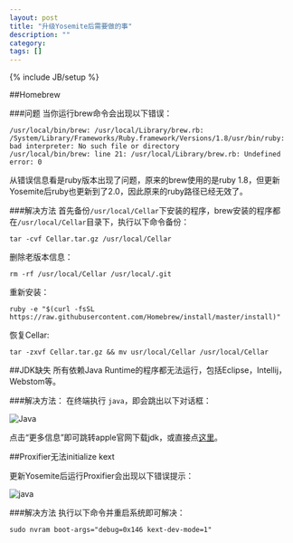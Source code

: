 ```yaml
---
layout: post
title: "升级Yosemite后需要做的事"
description: ""
category: 
tags: []
---
```

{% include JB/setup %}

##Homebrew

###问题
当你运行brew命令会出现以下错误：

```
/usr/local/bin/brew: /usr/local/Library/brew.rb: /System/Library/Frameworks/Ruby.framework/Versions/1.8/usr/bin/ruby: bad interpreter: No such file or directory
/usr/local/bin/brew: line 21: /usr/local/Library/brew.rb: Undefined error: 0
```

从错误信息看是ruby版本出现了问题，原来的brew使用的是ruby 1.8，但更新Yosemite后ruby也更新到了2.0，因此原来的ruby路径已经无效了。

###解决方法
首先备份```/usr/local/Cellar```下安装的程序，brew安装的程序都在```/usr/local/Cellar```目录下，执行以下命令备份：

```
tar -cvf Cellar.tar.gz /usr/local/Cellar
```

删除老版本信息：

```
rm -rf /usr/local/Cellar /usr/local/.git
```

重新安装：

```
ruby -e "$(curl -fsSL https://raw.githubusercontent.com/Homebrew/install/master/install)"
```

恢复Cellar:

```
tar -zxvf Cellar.tar.gz && mv usr/local/Cellar /usr/local/Cellar
```


##JDK缺失
所有依赖Java Runtime的程序都无法运行，包括Eclipse，Intellij，Webstom等。

###解决方法：
在终端执行 ```java```，即会跳出以下对话框：

![Java](http://www.tu265.com/di-4c980881e2e8cf2f5d2088633dc75c44.png)


点击“更多信息”即可跳转apple官网下载jdk，或直接点[这里](http://support.apple.com/kb/DL1572)。

##Proxifier无法initialize kext

更新Yosemite后运行Proxifier会出现以下错误提示：

![java](http://www.tu265.com/di-210ee0fe76ed24664f3a138d10f3a16b.png)

###解决方法
执行以下命令并重启系统即可解决：

```
sudo nvram boot-args="debug=0x146 kext-dev-mode=1"
```
